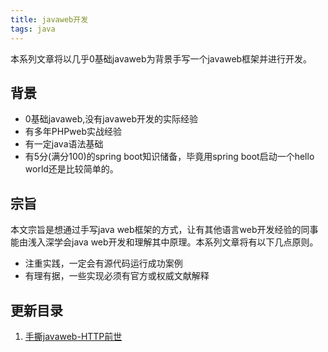 ```yaml
---
title: javaweb开发
tags: java
---
```


本系列文章将以几乎0基础javaweb为背景手写一个javaweb框架并进行开发。

## 背景

- 0基础javaweb,没有javaweb开发的实际经验
- 有多年PHPweb实战经验
- 有一定java语法基础
- 有5分(满分100)的spring boot知识储备，毕竟用spring boot启动一个hello world还是比较简单的。

## 宗旨

本文宗旨是想通过手写java web框架的方式，让有其他语言web开发经验的同事能由浅入深学会java web开发和理解其中原理。本系列文章将有以下几点原则。

- 注重实践，一定会有源代码运行成功案例
- 有理有据，一些实现必须有官方或权威文献解释

## 更新目录

1. [手撕javaweb-HTTP前世](https://visonforcoding.github.io/2020/12/18/java/%E6%98%A5%E5%A4%A9%E4%B9%8B%E5%89%8D-http/)
